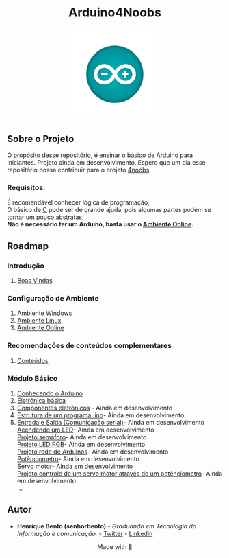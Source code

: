 
<h1 align="center">Arduino4Noobs</h21
>
<p align="center">
    <img src="src/imgs/ino.png" alt="Arduino Uno" width="200">
</p>

## Sobre o Projeto

O propósito desse repositório, é ensinar o básico de Arduino para iniciantes.
Projeto ainda em desenvolvimento. Espero que um dia esse repositório possa contribuir para o projeto [4noobs](https://github.com/he4rt/4noobs).

### Requisitos:  
<p></p>

É recomendável conhecer lógica de programação;  
O básico de [C](https://github.com/jpaulohe4rt/c4noobs) pode ser de grande ajuda, pois algumas partes podem se tornar um pouco abstratas;  
**Não é necessário ter um Arduino, basta usar o [Ambiente Online](/src/2-Ambiente/3-Ambiente-online.md).**  
 
## Roadmap

### Introdução

1. [Boas Vindas](/src/1-Introducao/1-Boas-vindas.md)

### Configuração de Ambiente

1. [Ambiente Windows](/src/2-Ambiente/1-Ambiente-windows.md)
2. [Ambiente Linux](/src/2-Ambiente/2-Ambiente-linux.md)
3. [Ambiente Online](/src/2-Ambiente/3-Ambiente-online.md)

### Recomendações de conteúdos complementares

1. [Conteúdos](/src/3-Extras/1-Extras.md)

### Módulo Básico

01. [Conhecendo o Arduino](/src/4-Modulo-basico/1-Conhecendo.md)
02. [Eletrônica básica](/src/4-Modulo-basico/2-Eletronica-basica.md) 
03. [Componentes eletrônicos](/src/4-Modulo-basico/3-Componentes-eletronicos.md) - Ainda em desenvolvimento
04. [Estrutura de um programa .ino](/src/4-Modulo-basico/zEm-desenvolvimento.md)- Ainda em desenvolvimento
05. [Entrada e Saída (Comunicação serial)](/src/4-Modulo-basico/zEm-desenvolvimento.md)- Ainda em desenvolvimento  
[Acendendo um LED](/src/4-Modulo-basico/zEm-desenvolvimento.md)- Ainda em desenvolvimento  
[Projeto semáforo](/src/4-Modulo-basico/zEm-desenvolvimento.md)- Ainda em desenvolvimento  
[Projeto LED RGB](/src/4-Modulo-basico/zEm-desenvolvimento.md)- Ainda em desenvolvimento  
[Projeto rede de Arduinos](/src/4-Modulo-basico/zEm-desenvolvimento.md)- Ainda em desenvolvimento  
[Potênciometro](/src/4-Modulo-basico/zEm-desenvolvimento.md)- Ainda em desenvolvimento  
[Servo motor](/src/4-Modulo-basico/zEm-desenvolvimento.md)- Ainda em desenvolvimento  
[Projeto controle de um servo motor através de um potênciometro](/src/4-Modulo-basico/zEm-desenvolvimento.md)- Ainda em desenvolvimento  
...

## Autor

- **Henrique Bento (senhorbento)** - _Graduando em Tecnologia da Informação e comunicação._ - [Twitter](https://twitter.com/_MisterBento) - [Linkedin](https://www.linkedin.com/in/henrique-bento-97a4b8231/)

<p align="center">Made with 💜</p>